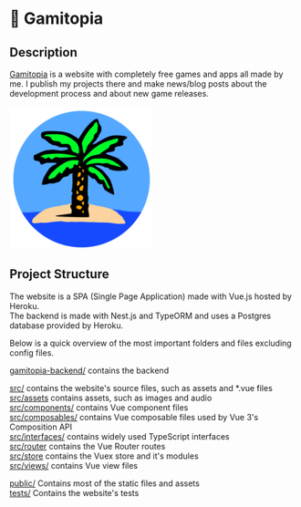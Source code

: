 # 🌴 Gamitopia

## Description

[Gamitopia](http://gamitopia.herokuapp.com/) is a website with completely free games and apps all made by me. I publish my projects there and make news/blog posts about the development process and about new game releases.

<img src="https://github.com/Jondolf/Gamitopia/blob/master/src/assets/images/paradise_island.png" width="250" height="250"/>

## Project Structure

The website is a SPA (Single Page Application) made with Vue.js hosted by Heroku.  
The backend is made with Nest.js and TypeORM and uses a Postgres database provided by Heroku.  

Below is a quick overview of the most important folders and files excluding config files.

[gamitopia-backend/](https://github.com/Jondolf/Gamitopia/tree/master/gamitopia-backend) contains the backend  

[src/](https://github.com/Jondolf/Gamitopia/tree/master/src) contains the website's source files, such as assets and *.vue files  
[src/assets](https://github.com/Jondolf/Gamitopia/tree/master/src/assets) contains assets, such as images and audio  
[src/components/](https://github.com/Jondolf/Gamitopia/tree/master/src/components) contains Vue component files  
[src/composables/](https://github.com/Jondolf/Gamitopia/tree/master/src/composables) contains Vue composable files used by Vue 3's Composition API  
[src/interfaces/](https://github.com/Jondolf/Gamitopia/tree/master/src/interfaces) contains widely used TypeScript interfaces  
[src/router](https://github.com/Jondolf/Gamitopia/tree/master/src/router) contains the Vue Router routes  
[src/store](https://github.com/Jondolf/Gamitopia/tree/master/src/store) contains the Vuex store and it's modules  
[src/views/](https://github.com/Jondolf/Gamitopia/tree/master/src/views) contains Vue view files

[public/](https://github.com/Jondolf/Gamitopia/tree/master/public) Contains most of the static files and assets  
[tests/](https://github.com/Jondolf/Gamitopia/tree/master/tests) Contains the website's tests  